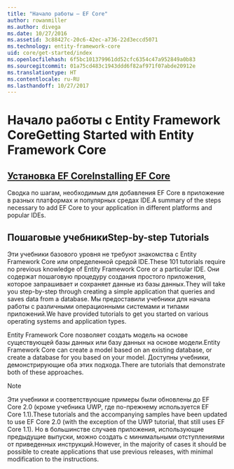 ```yaml
---
title: "Начало работы — EF Core"
author: rowanmiller
ms.author: divega
ms.date: 10/27/2016
ms.assetid: 3c88427c-20c6-42ec-a736-22d3eccd5071
ms.technology: entity-framework-core
uid: core/get-started/index
ms.openlocfilehash: 6f5bc101379961dd52cfc6354c47a952849a0b83
ms.sourcegitcommit: 01a75cd483c1943ddd6f82af971f07abde20912e
ms.translationtype: HT
ms.contentlocale: ru-RU
ms.lasthandoff: 10/27/2017
---
```

# <a name="getting-started-with-entity-framework-core"></a><span data-ttu-id="8ec42-102">Начало работы с Entity Framework Core</span><span class="sxs-lookup"><span data-stu-id="8ec42-102">Getting Started with Entity Framework Core</span></span>

## <a name="installing-ef-coreinstallindexmd"></a>[<span data-ttu-id="8ec42-103">Установка EF Core</span><span class="sxs-lookup"><span data-stu-id="8ec42-103">Installing EF Core</span></span>](install/index.md)

<span data-ttu-id="8ec42-104">Сводка по шагам, необходимым для добавления EF Core в приложение в разных платформах и популярных средах IDE.</span><span class="sxs-lookup"><span data-stu-id="8ec42-104">A summary of the steps necessary to add EF Core to your application in different platforms and popular IDEs.</span></span>

## <a name="step-by-step-tutorials"></a><span data-ttu-id="8ec42-105">Пошаговые учебники</span><span class="sxs-lookup"><span data-stu-id="8ec42-105">Step-by-step Tutorials</span></span>

<span data-ttu-id="8ec42-106">Эти учебники базового уровня не требуют знакомства с Entity Framework Core или определенной средой IDE.</span><span class="sxs-lookup"><span data-stu-id="8ec42-106">These 101 tutorials require no previous knowledge of Entity Framework Core or a particular IDE.</span></span> <span data-ttu-id="8ec42-107">Они содержат пошаговую процедуру создания простого приложения, которое запрашивает и сохраняет данные из базы данных.</span><span class="sxs-lookup"><span data-stu-id="8ec42-107">They will take you step-by-step through creating a simple application that queries and saves data from a database.</span></span> <span data-ttu-id="8ec42-108">Мы предоставили учебники для начала работы с различными операционными системами и типами приложений.</span><span class="sxs-lookup"><span data-stu-id="8ec42-108">We have provided tutorials to get you started on various operating systems and application types.</span></span>

<span data-ttu-id="8ec42-109">Entity Framework Core позволяет создать модель на основе существующей базы данных или базу данных на основе модели.</span><span class="sxs-lookup"><span data-stu-id="8ec42-109">Entity Framework Core can create a model based on an existing database, or create a database for you based on your model.</span></span> <span data-ttu-id="8ec42-110">Доступны учебники, демонстрирующие оба этих подхода.</span><span class="sxs-lookup"><span data-stu-id="8ec42-110">There are tutorials that demonstrate both of these approaches.</span></span>

> [!NOTE]  
> <span data-ttu-id="8ec42-111">Эти учебники и соответствующие примеры были обновлены до EF Core 2.0 (кроме учебника UWP, где по-прежнему используется EF Core 1.1).</span><span class="sxs-lookup"><span data-stu-id="8ec42-111">These tutorials and the accompanying samples have been updated to use EF Core 2.0 (with the exception of the UWP tutorial, that still uses EF Core 1.1).</span></span> <span data-ttu-id="8ec42-112">Но в большинстве случаев приложения, использующие предыдущие выпуски, можно создать с минимальными отступлениями от приведенных инструкций.</span><span class="sxs-lookup"><span data-stu-id="8ec42-112">However, in the majority of cases it should be possible to create applications that use previous releases, with minimal modification to the instructions.</span></span> 
